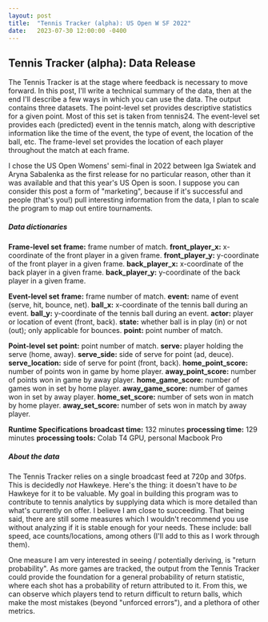 ```yaml
---
layout: post
title:  "Tennis Tracker (alpha): US Open W SF 2022"
date:   2023-07-30 12:00:00 -0400
---
```

<head>
<!-- Google tag (gtag.js) -->
<script async src="https://www.googletagmanager.com/gtag/js?id=G-DGRHZS5DNM"></script>
<script>
  window.dataLayer = window.dataLayer || [];
  function gtag(){dataLayer.push(arguments);}
  gtag('js', new Date());

  gtag('config', 'G-DGRHZS5DNM');
</script>
</head>
<h2>Tennis Tracker (alpha): Data Release</h2>
<p>
The Tennis Tracker is at the stage where feedback is necessary to move forward. In this post, I'll write a technical summary of the data, then at the end I'll describe a few ways in which you can use the data. The output contains three datasets. The point-level set provides descriptive statistics for a given point. Most of this set is taken from tennis24. The event-level set provides each (predicted) event in the tennis match, along with descriptive information like the time of the event, the type of event, the location of the ball, etc. The frame-level set provides the location of each player throughout the match at each frame.
</p>
<p>
I chose the US Open Womens' semi-final in 2022 between Iga Swiatek and Aryna Sabalenka as the first release for no particular reason, other than it was available and that this year's US Open is soon. I suppose you can consider this post a form of "marketing", because if it's successful and people (that's you!) pull interesting information from the data, I plan to scale the program to map out entire tournaments.
</p>
<p>
<h5>Data dictionaries</h5>
<b>Frame-level set</b>
<b>frame:</b> frame number of match.
<b>front_player_x:</b> x-coordinate of the front player in a given frame.
<b>front_player_y:</b> y-coordinate of the front player in a given frame.
<b>back_player_x:</b> x-coordinate of the back player in a given frame.
<b>back_player_y:</b> y-coordinate of the back player in a given frame.
</p>
<p>
<b>Event-level set</b>
<b>frame:</b> frame number of match.
<b>event:</b> name of event (serve, hit, bounce, net).
<b>ball_x:</b> x-coordinate of the tennis ball during an event.
<b>ball_y:</b> y-coordinate of the tennis ball during an event.
<b>actor:</b> player or location of event (front, back).
<b>state:</b> whether ball is in play (in) or not (out); only applicable for bounces.
<b>point:</b> point number of match.
</p>
<p>
<b>Point-level set</b>
<b>point:</b> point number of match.
<b>serve:</b> player holding the serve (home, away).
<b>serve_side:</b> side of serve for point (ad, deuce).
<b>serve_location:</b> side of serve for point (front, back).
<b>home_point_score:</b> number of points won in game by home player.
<b>away_point_score:</b> number of points won in game by away player.
<b>home_game_score:</b> number of games won in set by home player.
<b>away_game_score:</b> number of games won in set by away player.
<b>home_set_score:</b> number of sets won in match by home player.
<b>away_set_score:</b> number of sets won in match by away player.
</p>
<p>
<b>Runtime Specifications</b>
<b>broadcast time:</b> 132 minutes
<b>processing time:</b> 129 minutes
<b>processing tools:</b> Colab T4 GPU, personal Macbook Pro
</p>
<p>
<h5>About the data</h5>
The Tennis Tracker relies on a single broadcast feed at 720p and 30fps. This is decidedly <em>not</em> Hawkeye. Here's the thing: it doesn't have to <em>be</em> Hawkeye for it to be valuable. My goal in building this program was to contribute to tennis analytics by supplying data which is more detailed than what's currently on offer. I believe I am close to succeeding. That being said, there are still some measures which I wouldn't recommend you use without analyzing if it is stable enough for your needs. These include: ball speed, ace counts/locations, among others (I'll add to this as I work through them).
</p>
<p>
One measure I am very interested in seeing / potentially deriving, is "return probability". As more games are tracked, the output from the Tennis Tracker could provide the foundation for a general probability of return statistic, where each shot has a probability of return attributed to it. From this, we can observe which players tend to return difficult to return balls, which make the most mistakes (beyond "unforced errors"), and a plethora of other metrics.
</p>